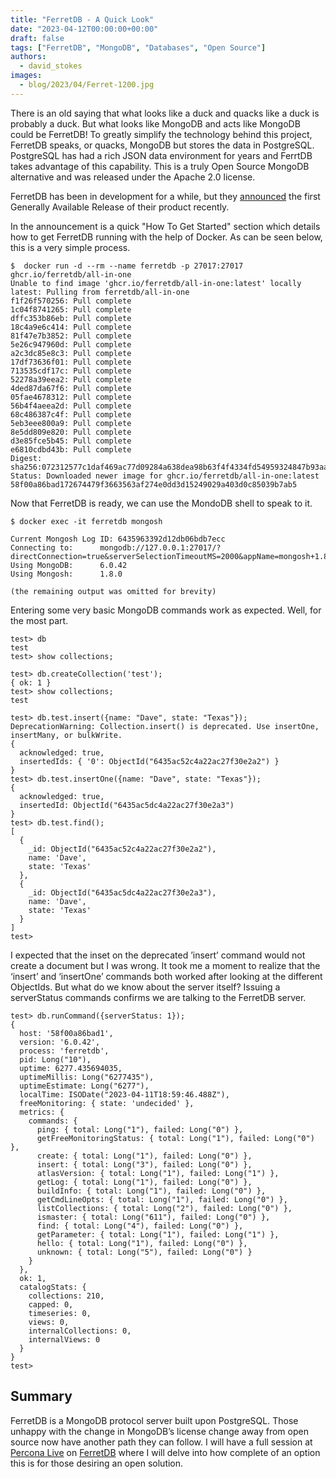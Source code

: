 ```yaml
---
title: "FerretDB - A Quick Look"
date: "2023-04-12T00:00:00+00:00"
draft: false
tags: ["FerretDB", "MongoDB", "Databases", "Open Source"]
authors:
  - david_stokes
images:
  - blog/2023/04/Ferret-1200.jpg
---
```


There is an old saying that what looks like a duck and quacks like a duck is probably a duck.  But what looks like MongoDB and acts like MongoDB could be FerretDB! To greatly simplify the technology behind this project, FerretDB speaks, or quacks, MongoDB but stores the data in PostgreSQL. PostgreSQL has had a rich JSON data environment for years and FerrtDB takes advantage of this capability. This is a truly Open Source MongoDB alternative and was released under the Apache 2.0 license.

FerretDB has been in development for a while, but they [announced](https://blog.ferretdb.io/ferretdb-1-0-ga-opensource-mongodb-alternative/) the first Generally Available Release of their product recently. 

In the announcement is a quick "How To Get Started" section which details how to get FerretDB running with the help of Docker.  As can be seen below, this is a very simple process.

```
$  docker run -d --rm --name ferretdb -p 27017:27017 ghcr.io/ferretdb/all-in-one
Unable to find image 'ghcr.io/ferretdb/all-in-one:latest' locally
latest: Pulling from ferretdb/all-in-one
f1f26f570256: Pull complete 
1c04f8741265: Pull complete 
dffc353b86eb: Pull complete 
18c4a9e6c414: Pull complete 
81f47e7b3852: Pull complete 
5e26c947960d: Pull complete 
a2c3dc85e8c3: Pull complete 
17df73636f01: Pull complete 
713535cdf17c: Pull complete 
52278a39eea2: Pull complete 
4ded87da67f6: Pull complete 
05fae4678312: Pull complete 
56b4f4aeea2d: Pull complete 
68c486387c4f: Pull complete 
5eb3eee800a9: Pull complete 
8e5dd809e820: Pull complete 
d3e85fce5b45: Pull complete 
e6810cdbd43b: Pull complete 
Digest: sha256:072312577c1daf469ac77d09284a638dea98b63f4f4334fd54959324847b93aa
Status: Downloaded newer image for ghcr.io/ferretdb/all-in-one:latest
58f00a86bad172674479f3663563af274e0dd3d15249029a403d0c85039b7ab5
```

Now that FerretDB is ready, we can use the MondoDB shell to speak to it.  

```
$ docker exec -it ferretdb mongosh
```

```
Current Mongosh Log ID: 6435963392d12db06bdb7ecc
Connecting to:      mongodb://127.0.0.1:27017/?directConnection=true&serverSelectionTimeoutMS=2000&appName=mongosh+1.8.0
Using MongoDB:      6.0.42
Using Mongosh:      1.8.0

(the remaining output was omitted for brevity)
```

Entering some very basic MongoDB commands work as expected. Well, for the most part. 

```
test> db
test
test> show collections;

test> db.createCollection('test');
{ ok: 1 }
test> show collections;
test
```
```
test> db.test.insert({name: "Dave", state: "Texas"});
DeprecationWarning: Collection.insert() is deprecated. Use insertOne, insertMany, or bulkWrite.
{
  acknowledged: true,
  insertedIds: { '0': ObjectId("6435ac52c4a22ac27f30e2a2") }
}
test> db.test.insertOne({name: "Dave", state: "Texas"});
{
  acknowledged: true,
  insertedId: ObjectId("6435ac5dc4a22ac27f30e2a3")
}
test> db.test.find();
[
  {
    _id: ObjectId("6435ac52c4a22ac27f30e2a2"),
    name: 'Dave',
    state: 'Texas'
  },
  {
    _id: ObjectId("6435ac5dc4a22ac27f30e2a3"),
    name: 'Dave',
    state: 'Texas'
  }
]
test> 
```

I expected that the inset on the deprecated ’insert’ command would not create a document but I was wrong.  It took me a moment to realize that the ‘insert’ and ‘insertOne’ commands both worked after looking at the different ObjectIds. 
But what do we know about the server itself? Issuing a serverStatus commands confirms we are talking to the FerretDB server. 

```
test> db.runCommand({serverStatus: 1});
{
  host: '58f00a86bad1',
  version: '6.0.42',
  process: 'ferretdb',
  pid: Long("10"),
  uptime: 6277.435694035,
  uptimeMillis: Long("6277435"),
  uptimeEstimate: Long("6277"),
  localTime: ISODate("2023-04-11T18:59:46.488Z"),
  freeMonitoring: { state: 'undecided' },
  metrics: {
    commands: {
      ping: { total: Long("1"), failed: Long("0") },
      getFreeMonitoringStatus: { total: Long("1"), failed: Long("0") },
      create: { total: Long("1"), failed: Long("0") },
      insert: { total: Long("3"), failed: Long("0") },
      atlasVersion: { total: Long("1"), failed: Long("1") },
      getLog: { total: Long("1"), failed: Long("0") },
      buildInfo: { total: Long("1"), failed: Long("0") },
      getCmdLineOpts: { total: Long("1"), failed: Long("0") },
      listCollections: { total: Long("2"), failed: Long("0") },
      ismaster: { total: Long("611"), failed: Long("0") },
      find: { total: Long("4"), failed: Long("0") },
      getParameter: { total: Long("1"), failed: Long("1") },
      hello: { total: Long("1"), failed: Long("0") },
      unknown: { total: Long("5"), failed: Long("0") }
    }
  },
  ok: 1,
  catalogStats: {
    collections: 210,
    capped: 0,
    timeseries: 0,
    views: 0,
    internalCollections: 0,
    internalViews: 0
  }
}
test> 
```

## Summary
    
FerretDB is a MongoDB protocol server built upon PostgreSQL. Those unhappy with the change in MongoDB’s license change away from open source now have another path they can follow. I will have a full session at [Percona Live](https://www.percona.com/live/conferences) on [FerretDB](https://www.ferretdb.io/) where I will delve into how complete of an option this is for those desiring an open solution.  
